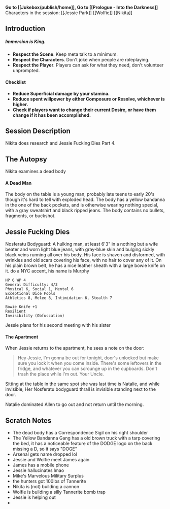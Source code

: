 **Go to [[Jukebox/publish/home]], Go to [[Prologue - Into the Darkness]]**
Characters in the session:
[[Jessie Park]]
[[Wolfie]]
[[Nikita]]
## Introduction

##### **Immersion is King.**
- **Respect the Scene**. Keep meta talk to a minimum.
- **Respect the Characters**. Don't joke when people are roleplaying.
- **Respect the Player**. Players can ask for what they need, don't volunteer unprompted.

#### Checklist
- **Reduce Superficial damage by your stamina.**
- **Reduce spent willpower by either Composure or Resolve, whichever is higher.**
- **Check if players want to change their current Desire, or have them change if it has been accomplished.**

## Session Description

Nikita does research and Jessie Fucking Dies Part 4.

## The Autopsy
Nikita examines a dead body

#### A Dead Man
The body on the table is a young man, probably late teens to early 20's though it's hard to tell with exploded head. The body has a yellow bandanna in the one of the back pockets, and is otherwise wearing nothing special, with a gray sweatshirt and black ripped jeans. The body contains no bullets, fragments, or buckshot.

## Jessie Fucking Dies
Nosferatu Bodyguard:
A hulking man, at least 6'3" in a nothing but a wife beater and worn light blue jeans, with gray-blue skin and bulging sickly black veins running all over his body. His face is shaven and disformed, with wrinkles and old scars covering his face, with no hair to cover any of it. On his plain brown belt, he has a nice leather sheath with a large bowie knife on it.
do a NYC accent, his name is Murphy
```
HP 6 WP 4
General Difficulty: 4/3
Physical 6, Social 1, Mental 6
Exceptional Dice Pools
Athletics 8, Melee 8, Intimidation 6, Stealth 7

Bowie Knife +1
Resilient
Invisibility (Obfuscation)
```
Jessie plans for his second meeting with his sister

#### The Apartment
When Jessie returns to the apartment, he sees a note on the door:

> Hey Jessie,
> I'm gonna be out for tonight, door's unlocked but make sure you lock it when you come inside. There's some leftovers in the fridge, and whatever you can scrounge up in the cupboards. Don't trash the place while I'm out.
> Your Uncle.

Sitting at the table in the same spot she was last time is Natalie, and while invisible, Her Nosferatu bodyguard thrall is invisible standing next to the door. 

Natalie dominated Allen to go out and not return until the morning.

## Scratch Notes
- The dead body has a Correspondence Sigil on his right shoulder
- The Yellow Bandanna Gang has a old brown truck with a tarp covering the bed, it has a noticeable feature of the DODGE logo on the back missing a D, so it says "DOGE"
- Arsenal gets name dropped lol
- Jessie and Wolfie meet James again
- James has a mobile phone
- Jessie hallucinates lmao
- Mike's Marvelous Military Surplus
- the hunters got 100lbs of Tannerite 
- Nikita is (not) building a cannon
- Wolfie is building a silly Tannerite bomb trap
- Jessie is helping out
- 